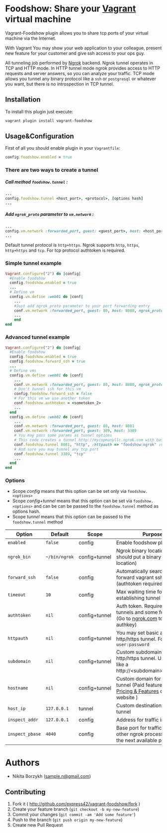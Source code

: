 # Foodshow: Share your [Vagrant](http://vagrantup.com) virtual machine

Vagrant-Foodshow plugin allows you to share tcp ports of your virtual machine via the Internet.

With Vagrant You may show your web application to your colleague, present new feature for your customer and give ssh access to your ops guy.

All tunneling job performed by [Ngrok](http://ngrok.com) backend.
Ngrok tunnel operates in TCP and HTTP mode. In HTTP tunnel mode ngrok provides access to HTTP requests and server answers, so you can analyze your traffic. TCP mode allows you tunnel any binary protocol like a `ssh` or `postgresql` or whatever you want, but there is no introspection in TCP tunnel.

## Installation

To install this plugin just execute:

```bash
vagrant plugin install vagrant-foodshow
```

## Usage&Configuration

First of all you should enable plugin in your `Vagrantfile`:
```ruby
config.foodshow.enabled = true
```

### There are two ways to create a tunnel

##### Call method `foodshow.tunnel` :

```ruby
...
config.foodshow.tunnel <host_port>, <protocol>, [options hash]
...
```

##### Add `ngrok_proto` parameter to `vm.network` :

```ruby
...
config.vm.network :forwarded_port, guest: <guest_port>, host: <host_port>, ngrok_proto: "<protocol>"
...
```

Default tunnel protocol is `http+https`. Ngrok supports `http`, `https`, `http+https` and `tcp`. For tcp protocol authtoken is required.

### Simple tunnel example

```ruby
Vagrant.configure("2") do |config|
  #Enable foodshow
  config.foodshow.enabled = true
  ...
  # Define vm
  config.vm.define :web01 do |conf|
    ...
    #Just add ngrok_proto parameter to your port forwarding entry
    conf.vm.network :forwarded_port, guest: 80, host: 8080, ngrok_proto: "http+https"
    ...
    end
end
```

### Advanced tunnel example

```ruby
Vagrant.configure("2") do |config|
  #Enable foodshow
  config.foodshow.enabled = true
  config.foodshow.forward_ssh = true
  ...
  # Define vms
  config.vm.define :web01 do |conf|
    ...
    conf.vm.network :forwarded_port, guest: 80, host: 8080, ngrok_proto: "http+https"
    # Don't tunnel ssh for this vm
    config.foodshow.forward_ssh = false
    # For this vm we use another token
    conf.foodshow.authtoken = <sometoken_2>
    ...
  end
  config.vm.define :web02 do |conf|
    ...
    conf.vm.network :forwarded_port, guest: 80, host: 8081
    conf.vm.network :forwarded_port, guest: 389, host: 3389
    # You may pass some params as tunnel options
    # This code creates a tunnel http://mycopmanyllc.ngrok.com with basic auth
    conf.foodshow.tunnel 8081, "http", :httpauth => "foodshow:ngrok" :subdomain => "mycopmanyllc"
    # And sure you may tunnel any tcp port
    conf.foodshow.tunnel 3389, "tcp"
    ...
  end
end
```
### Options

- Scope *config* means that this option can be set only via `foodshow.<options>`
- Scope *config+tunnel* means that this option can be set via `foodshow.<options>` and can be can be passed to the `foodshow.tunnel` method as options hash.
- Scope *tunnel* means that this option can be passed to the `foodshow.tunnel` method

Option | Default | Scope | Purpose
-------|---------|---------|--------
`enabled` | `false` |  config | Enable foodshow plugin
`ngrok_bin` | `~/bin/ngrok` | config+tunnel |  Ngrok binary location (you should put a binary file at this location)
`forward_ssh` | `false` | config | Automatically search and forward vagrant ssh guest port (authtoken required)
`timeout` | `10` | config | Max waiting time for establishing tunnel
`authtoken` | `nil` | config+tunnel | Auth token. Required for TCP tunnels and some functions (Go to [ngrok.com](http://ngrok.com) to get authkey)
`httpauth` | `nil` | config+tunnel | You may set basic auth for http/https tunnel. Format: `user:password`
`subdomain` | `nil` | config+tunnel | Custom subdomain for http/https tunnel. URL will be like a http://\<subdomain\>.ngrok.com
`hostname` | `nil` | config+tunnel | Custom domain for http/https tunnel (Paid feature, see [Pricing & Features](http://ngrok.com/features) on ngrok website )
`host_ip` | `127.0.0.1` | tunnel | Custom destination ip for tunnel
`inspect_addr` | `127.0.0.1` | config | Address for traffic inspection
`inspect_pbase` | `4040` | config | Base port for traffic inspection, other ngrok  processes will use the next available port

# Authors

* Nikita Borzykh (<sample.n@gmail.com>)

## Contributing

1. Fork it ( http://github.com/express42/vagrant-foodshow/fork )
2. Create your feature branch (`git checkout -b my-new-feature`)
3. Commit your changes (`git commit -am 'Add some feature'`)
4. Push to the branch (`git push origin my-new-feature`)
5. Create new Pull Request
